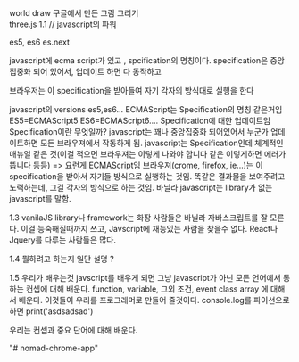 
world draw 구글에서 만든 그림 그리기  
three.js
1.1
// javascript의 파워



es5, es6 
es.next

javascript에 ecma script가 있고  , spcification의 명칭이다.
specification은 중앙 집중화 되어 있어서, 업데이트 하면 다 동작하고 

브라우저는 이 specification을 받아들여 자기 각자의 방식대로 실행을 한다

javascript의 versions
es5,es6...
ECMAScript는 Specification의 명칭 같은거임
ES5=ECMAScript5
ES6=ECMAScript6.... Specification에 대한 업데이트임
Specification이란 무엇일까?
javascript는 꽤나 중앙집중화 되어있어서 누군가 업데이트하면 모든 브라우져에서 작동하게 됨.
javascript는 Specification인데 체계적인 매뉴얼 같은 것(이걸 적으면 브라우져는 이렇게 나와야 합니다 같은 이렇게하면 에러가 뜹니다 등등) => 요런게 ECMAScript임
브라우져(crome, firefox, ie...)는 이 specification을 받아서 자기들 방식으로 실행하는 것임. 똑같은 결과물을 보여주려고 노력하는데, 그걸 각자의 방식으로 하는 것임.
바닐라 javascript는 library가 없는 javascript를 말함.

1.3 vanilaJS
library나 framework는 화장
사람들은 바닐라 자바스크립트를 잘 모른다.
이걸 능숙해질때까지 쓰고, 
Javscript에 재능있는 사람을 찾을수 없다. React나 Jquery를 다루는 사람들은 많다.



1.4 뭘하려고 하는지 일단 설명 ?

1.5 우리가 배우는것
javscript를 배우게 되면 그냥 javascript가 아닌 
모든 언어에서 통하는 컨셉에 대해 배운다.
function, variable, 그외 조건, event class array 에 대해서 배운다.
이것들이 우리를 프로그래머로 만들어 줄것이다.
console.log를 파이선으로 하면 
print('asdsadsad')

우리는 컨셉과 중요 단어에 대해 배운다.

"# nomad-chrome-app" 
